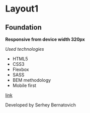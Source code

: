 # Layout1

## Foundation

**Responsive from device width 320px**

_Used technologies_

- HTML5
- CSS3
- Flexbox
- SASS
- BEM methodology
- Mobile first

[link](https://SerheyBernatovich.github.io/Layout1)

Developed by Serhey Bernatovich
